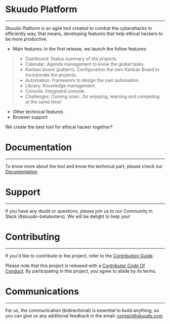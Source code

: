 # **Skuudo Platform**
***
Skuudo Platform is an agile tool created to combat the cyberattacks in efficiently way, that means, developing features that help ethical hackers to be more productive. 
-	Main features: In the first release, we launch the follow features:
> * Dashboard: Status summary of the projects.
> * Calendar: Agenda management to know the global tasks.
> * Kanban board (pattern): Configuration the own Kanban Board to incorporate the projects.
> * Automation: Framework to design the own automation.
> * Library: Knowledge management.
> * Console: Integrated console.
> * Challenges: Coming soon…for enjoying, learning and competing at the same time!
-	Other technical features
-	Browser support

We create the best tool for ethical hacker together? 

# **Documentation**
***
To know more about the tool and know the technical part, please check our [Documentation](https://github.com/Skuudoer/wihwin/wiki/Documentation). 

# **Support**
***
If you have any doubt or questions, please join us to our Community in Slack (#skuudo-betatesters). We will be delight to help you!

# **Contributing**
***
If you'd like to contribute to the project, refer to the [Contribution Guide](https://github.com/Skuudoer/wihwin/wiki/Contribution-Guide).

Please note that this project is released with a [Contributor Code Of Conduct](https://github.com/Skuudoer/wihwin/wiki/Code-of-Conduct). By participating in this project, you agree to abide by its terms.

# **Communications**
***

For us, the communication (bidirectional) is essential to build anything, so you can give us any additional feedback in the email: contact@skuudo.com 

